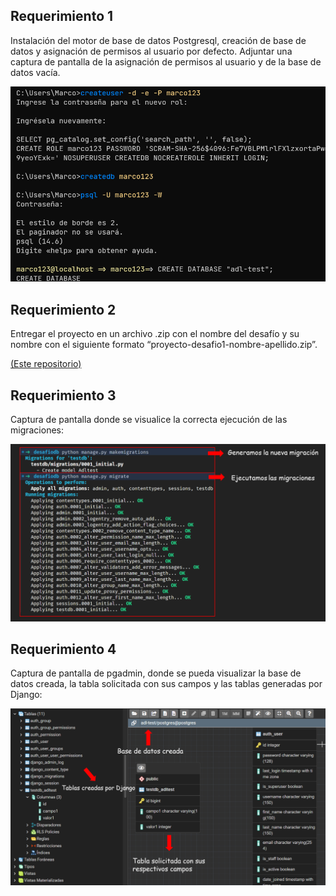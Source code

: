## Requerimiento 1

Instalación del motor de base de datos Postgresql, creación de base de datos y asignación de permisos al usuario por defecto. Adjuntar una captura de pantalla de la asignación de permisos al usuario y de la base de datos vacía.

![requerimiento 1](screenshot/req1.png)

## Requerimiento 2

Entregar el proyecto en un archivo .zip con el nombre del desafío y su nombre con el siguiente formato “proyecto-desafio1-nombre-apellido.zip”.

[(Este repositorio)](https://github.com/EniDev911/proyecto-desafio1-marco-contreras/archive/refs/heads/main.zip)

## Requerimiento 3

Captura de pantalla donde se visualice la correcta ejecución de las migraciones:

![requerimiento 3](screenshot/req3.png)

## Requerimiento 4

Captura de pantalla de pgadmin, donde se pueda visualizar la base de datos creada, la tabla solicitada con sus campos y las tablas generadas por Django:

![requerimiento 4](screenshot/req4.png)
